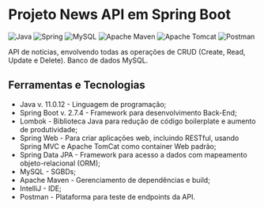 # Projeto News API em Spring Boot
![Java](https://img.shields.io/badge/java-%23ED8B00.svg?style=for-the-badge&logo=java&logoColor=white) ![Spring](https://img.shields.io/badge/spring-%236DB33F.svg?style=for-the-badge&logo=spring&logoColor=white) ![MySQL](https://img.shields.io/badge/mysql-%2300f.svg?style=for-the-badge&logo=mysql&logoColor=white) ![Apache Maven](https://img.shields.io/badge/Apache%20Maven-C71A36?style=for-the-badge&logo=Apache%20Maven&logoColor=white) ![Apache Tomcat](https://img.shields.io/badge/apache%20tomcat-%23F8DC75.svg?style=for-the-badge&logo=apache-tomcat&logoColor=black) ![Postman](https://img.shields.io/badge/Postman-FF6C37?style=for-the-badge&logo=postman&logoColor=white)

API de notícias, envolvendo todas as operações de CRUD (Create, Read, Update e Delete). Banco de dados MySQL.

## Ferramentas e Tecnologias

- Java v. 11.0.12 - Linguagem de programação;
- Spring Boot v. 2.7.4 - Framework para desenvolvimento Back-End;
- Lombok - Biblioteca Java para redução de código boilerplate e aumento de produtividade;
- Spring Web - Para criar aplicações web, incluindo RESTful, usando Spring MVC e Apache TomCat como container Web padrão;
- Spring Data JPA - Framework para acesso a dados com mapeamento objeto-relacional (ORM);
- MySQL - SGBDs;
- Apache Maven - Gerenciamento de dependências e build;
- IntelliJ - IDE;
- Postman - Plataforma para teste de endpoints da API.